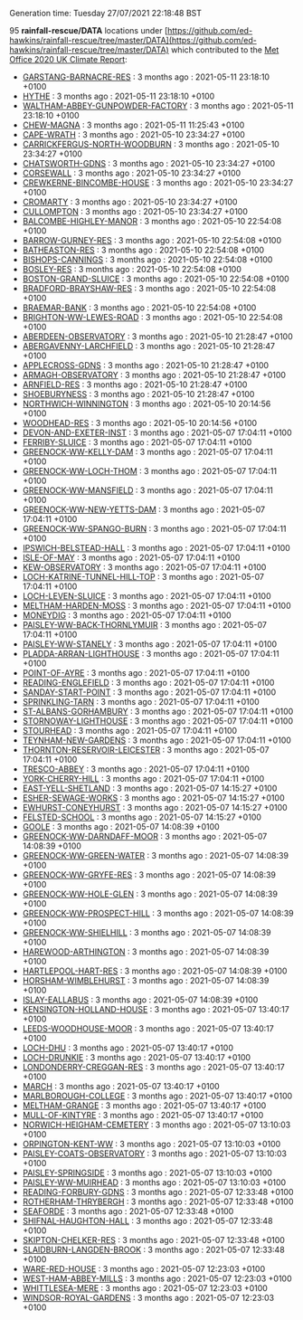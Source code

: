Generation time: Tuesday 27/07/2021 22:18:48 BST

95 **rainfall-rescue/DATA** locations under [https://github.com/ed-hawkins/rainfall-rescue/tree/master/DATA](https://github.com/ed-hawkins/rainfall-rescue/tree/master/DATA) which contributed to the [Met Office 2020 UK Climate Report](https://www.metoffice.gov.uk/research/climate/maps-and-data/about/state-of-climate):

* [GARSTANG-BARNACRE-RES](https://github.com/ed-hawkins/rainfall-rescue/tree/master/DATA/GARSTANG-BARNACRE-RES) : 3 months ago : 2021-05-11 23:18:10 +0100 
* [HYTHE](https://github.com/ed-hawkins/rainfall-rescue/tree/master/DATA/HYTHE) : 3 months ago : 2021-05-11 23:18:10 +0100 
* [WALTHAM-ABBEY-GUNPOWDER-FACTORY](https://github.com/ed-hawkins/rainfall-rescue/tree/master/DATA/WALTHAM-ABBEY-GUNPOWDER-FACTORY) : 3 months ago : 2021-05-11 23:18:10 +0100 
* [CHEW-MAGNA](https://github.com/ed-hawkins/rainfall-rescue/tree/master/DATA/CHEW-MAGNA) : 3 months ago : 2021-05-11 11:25:43 +0100 
* [CAPE-WRATH](https://github.com/ed-hawkins/rainfall-rescue/tree/master/DATA/CAPE-WRATH) : 3 months ago : 2021-05-10 23:34:27 +0100 
* [CARRICKFERGUS-NORTH-WOODBURN](https://github.com/ed-hawkins/rainfall-rescue/tree/master/DATA/CARRICKFERGUS-NORTH-WOODBURN) : 3 months ago : 2021-05-10 23:34:27 +0100 
* [CHATSWORTH-GDNS](https://github.com/ed-hawkins/rainfall-rescue/tree/master/DATA/CHATSWORTH-GDNS) : 3 months ago : 2021-05-10 23:34:27 +0100 
* [CORSEWALL](https://github.com/ed-hawkins/rainfall-rescue/tree/master/DATA/CORSEWALL) : 3 months ago : 2021-05-10 23:34:27 +0100 
* [CREWKERNE-BINCOMBE-HOUSE](https://github.com/ed-hawkins/rainfall-rescue/tree/master/DATA/CREWKERNE-BINCOMBE-HOUSE) : 3 months ago : 2021-05-10 23:34:27 +0100 
* [CROMARTY](https://github.com/ed-hawkins/rainfall-rescue/tree/master/DATA/CROMARTY) : 3 months ago : 2021-05-10 23:34:27 +0100 
* [CULLOMPTON](https://github.com/ed-hawkins/rainfall-rescue/tree/master/DATA/CULLOMPTON) : 3 months ago : 2021-05-10 23:34:27 +0100 
* [BALCOMBE-HIGHLEY-MANOR](https://github.com/ed-hawkins/rainfall-rescue/tree/master/DATA/BALCOMBE-HIGHLEY-MANOR) : 3 months ago : 2021-05-10 22:54:08 +0100 
* [BARROW-GURNEY-RES](https://github.com/ed-hawkins/rainfall-rescue/tree/master/DATA/BARROW-GURNEY-RES) : 3 months ago : 2021-05-10 22:54:08 +0100 
* [BATHEASTON-RES](https://github.com/ed-hawkins/rainfall-rescue/tree/master/DATA/BATHEASTON-RES) : 3 months ago : 2021-05-10 22:54:08 +0100 
* [BISHOPS-CANNINGS](https://github.com/ed-hawkins/rainfall-rescue/tree/master/DATA/BISHOPS-CANNINGS) : 3 months ago : 2021-05-10 22:54:08 +0100 
* [BOSLEY-RES](https://github.com/ed-hawkins/rainfall-rescue/tree/master/DATA/BOSLEY-RES) : 3 months ago : 2021-05-10 22:54:08 +0100 
* [BOSTON-GRAND-SLUICE](https://github.com/ed-hawkins/rainfall-rescue/tree/master/DATA/BOSTON-GRAND-SLUICE) : 3 months ago : 2021-05-10 22:54:08 +0100 
* [BRADFORD-BRAYSHAW-RES](https://github.com/ed-hawkins/rainfall-rescue/tree/master/DATA/BRADFORD-BRAYSHAW-RES) : 3 months ago : 2021-05-10 22:54:08 +0100 
* [BRAEMAR-BANK](https://github.com/ed-hawkins/rainfall-rescue/tree/master/DATA/BRAEMAR-BANK) : 3 months ago : 2021-05-10 22:54:08 +0100 
* [BRIGHTON-WW-LEWES-ROAD](https://github.com/ed-hawkins/rainfall-rescue/tree/master/DATA/BRIGHTON-WW-LEWES-ROAD) : 3 months ago : 2021-05-10 22:54:08 +0100 
* [ABERDEEN-OBSERVATORY](https://github.com/ed-hawkins/rainfall-rescue/tree/master/DATA/ABERDEEN-OBSERVATORY) : 3 months ago : 2021-05-10 21:28:47 +0100 
* [ABERGAVENNY-LARCHFIELD](https://github.com/ed-hawkins/rainfall-rescue/tree/master/DATA/ABERGAVENNY-LARCHFIELD) : 3 months ago : 2021-05-10 21:28:47 +0100 
* [APPLECROSS-GDNS](https://github.com/ed-hawkins/rainfall-rescue/tree/master/DATA/APPLECROSS-GDNS) : 3 months ago : 2021-05-10 21:28:47 +0100 
* [ARMAGH-OBSERVATORY](https://github.com/ed-hawkins/rainfall-rescue/tree/master/DATA/ARMAGH-OBSERVATORY) : 3 months ago : 2021-05-10 21:28:47 +0100 
* [ARNFIELD-RES](https://github.com/ed-hawkins/rainfall-rescue/tree/master/DATA/ARNFIELD-RES) : 3 months ago : 2021-05-10 21:28:47 +0100 
* [SHOEBURYNESS](https://github.com/ed-hawkins/rainfall-rescue/tree/master/DATA/SHOEBURYNESS) : 3 months ago : 2021-05-10 21:28:47 +0100 
* [NORTHWICH-WINNINGTON](https://github.com/ed-hawkins/rainfall-rescue/tree/master/DATA/NORTHWICH-WINNINGTON) : 3 months ago : 2021-05-10 20:14:56 +0100 
* [WOODHEAD-RES](https://github.com/ed-hawkins/rainfall-rescue/tree/master/DATA/WOODHEAD-RES) : 3 months ago : 2021-05-10 20:14:56 +0100 
* [DEVON-AND-EXETER-INST](https://github.com/ed-hawkins/rainfall-rescue/tree/master/DATA/DEVON-AND-EXETER-INST) : 3 months ago : 2021-05-07 17:04:11 +0100 
* [FERRIBY-SLUICE](https://github.com/ed-hawkins/rainfall-rescue/tree/master/DATA/FERRIBY-SLUICE) : 3 months ago : 2021-05-07 17:04:11 +0100 
* [GREENOCK-WW-KELLY-DAM](https://github.com/ed-hawkins/rainfall-rescue/tree/master/DATA/GREENOCK-WW-KELLY-DAM) : 3 months ago : 2021-05-07 17:04:11 +0100 
* [GREENOCK-WW-LOCH-THOM](https://github.com/ed-hawkins/rainfall-rescue/tree/master/DATA/GREENOCK-WW-LOCH-THOM) : 3 months ago : 2021-05-07 17:04:11 +0100 
* [GREENOCK-WW-MANSFIELD](https://github.com/ed-hawkins/rainfall-rescue/tree/master/DATA/GREENOCK-WW-MANSFIELD) : 3 months ago : 2021-05-07 17:04:11 +0100 
* [GREENOCK-WW-NEW-YETTS-DAM](https://github.com/ed-hawkins/rainfall-rescue/tree/master/DATA/GREENOCK-WW-NEW-YETTS-DAM) : 3 months ago : 2021-05-07 17:04:11 +0100 
* [GREENOCK-WW-SPANGO-BURN](https://github.com/ed-hawkins/rainfall-rescue/tree/master/DATA/GREENOCK-WW-SPANGO-BURN) : 3 months ago : 2021-05-07 17:04:11 +0100 
* [IPSWICH-BELSTEAD-HALL](https://github.com/ed-hawkins/rainfall-rescue/tree/master/DATA/IPSWICH-BELSTEAD-HALL) : 3 months ago : 2021-05-07 17:04:11 +0100 
* [ISLE-OF-MAY](https://github.com/ed-hawkins/rainfall-rescue/tree/master/DATA/ISLE-OF-MAY) : 3 months ago : 2021-05-07 17:04:11 +0100 
* [KEW-OBSERVATORY](https://github.com/ed-hawkins/rainfall-rescue/tree/master/DATA/KEW-OBSERVATORY) : 3 months ago : 2021-05-07 17:04:11 +0100 
* [LOCH-KATRINE-TUNNEL-HILL-TOP](https://github.com/ed-hawkins/rainfall-rescue/tree/master/DATA/LOCH-KATRINE-TUNNEL-HILL-TOP) : 3 months ago : 2021-05-07 17:04:11 +0100 
* [LOCH-LEVEN-SLUICE](https://github.com/ed-hawkins/rainfall-rescue/tree/master/DATA/LOCH-LEVEN-SLUICE) : 3 months ago : 2021-05-07 17:04:11 +0100 
* [MELTHAM-HARDEN-MOSS](https://github.com/ed-hawkins/rainfall-rescue/tree/master/DATA/MELTHAM-HARDEN-MOSS) : 3 months ago : 2021-05-07 17:04:11 +0100 
* [MONEYDIG](https://github.com/ed-hawkins/rainfall-rescue/tree/master/DATA/MONEYDIG) : 3 months ago : 2021-05-07 17:04:11 +0100 
* [PAISLEY-WW-BACK-THORNLYMUIR](https://github.com/ed-hawkins/rainfall-rescue/tree/master/DATA/PAISLEY-WW-BACK-THORNLYMUIR) : 3 months ago : 2021-05-07 17:04:11 +0100 
* [PAISLEY-WW-STANELY](https://github.com/ed-hawkins/rainfall-rescue/tree/master/DATA/PAISLEY-WW-STANELY) : 3 months ago : 2021-05-07 17:04:11 +0100 
* [PLADDA-ARRAN-LIGHTHOUSE](https://github.com/ed-hawkins/rainfall-rescue/tree/master/DATA/PLADDA-ARRAN-LIGHTHOUSE) : 3 months ago : 2021-05-07 17:04:11 +0100 
* [POINT-OF-AYRE](https://github.com/ed-hawkins/rainfall-rescue/tree/master/DATA/POINT-OF-AYRE) : 3 months ago : 2021-05-07 17:04:11 +0100 
* [READING-ENGLEFIELD](https://github.com/ed-hawkins/rainfall-rescue/tree/master/DATA/READING-ENGLEFIELD) : 3 months ago : 2021-05-07 17:04:11 +0100 
* [SANDAY-START-POINT](https://github.com/ed-hawkins/rainfall-rescue/tree/master/DATA/SANDAY-START-POINT) : 3 months ago : 2021-05-07 17:04:11 +0100 
* [SPRINKLING-TARN](https://github.com/ed-hawkins/rainfall-rescue/tree/master/DATA/SPRINKLING-TARN) : 3 months ago : 2021-05-07 17:04:11 +0100 
* [ST-ALBANS-GORHAMBURY](https://github.com/ed-hawkins/rainfall-rescue/tree/master/DATA/ST-ALBANS-GORHAMBURY) : 3 months ago : 2021-05-07 17:04:11 +0100 
* [STORNOWAY-LIGHTHOUSE](https://github.com/ed-hawkins/rainfall-rescue/tree/master/DATA/STORNOWAY-LIGHTHOUSE) : 3 months ago : 2021-05-07 17:04:11 +0100 
* [STOURHEAD](https://github.com/ed-hawkins/rainfall-rescue/tree/master/DATA/STOURHEAD) : 3 months ago : 2021-05-07 17:04:11 +0100 
* [TEYNHAM-NEW-GARDENS](https://github.com/ed-hawkins/rainfall-rescue/tree/master/DATA/TEYNHAM-NEW-GARDENS) : 3 months ago : 2021-05-07 17:04:11 +0100 
* [THORNTON-RESERVOIR-LEICESTER](https://github.com/ed-hawkins/rainfall-rescue/tree/master/DATA/THORNTON-RESERVOIR-LEICESTER) : 3 months ago : 2021-05-07 17:04:11 +0100 
* [TRESCO-ABBEY](https://github.com/ed-hawkins/rainfall-rescue/tree/master/DATA/TRESCO-ABBEY) : 3 months ago : 2021-05-07 17:04:11 +0100 
* [YORK-CHERRY-HILL](https://github.com/ed-hawkins/rainfall-rescue/tree/master/DATA/YORK-CHERRY-HILL) : 3 months ago : 2021-05-07 17:04:11 +0100 
* [EAST-YELL-SHETLAND](https://github.com/ed-hawkins/rainfall-rescue/tree/master/DATA/EAST-YELL-SHETLAND) : 3 months ago : 2021-05-07 14:15:27 +0100 
* [ESHER-SEWAGE-WORKS](https://github.com/ed-hawkins/rainfall-rescue/tree/master/DATA/ESHER-SEWAGE-WORKS) : 3 months ago : 2021-05-07 14:15:27 +0100 
* [EWHURST-CONEYHURST](https://github.com/ed-hawkins/rainfall-rescue/tree/master/DATA/EWHURST-CONEYHURST) : 3 months ago : 2021-05-07 14:15:27 +0100 
* [FELSTED-SCHOOL](https://github.com/ed-hawkins/rainfall-rescue/tree/master/DATA/FELSTED-SCHOOL) : 3 months ago : 2021-05-07 14:15:27 +0100 
* [GOOLE](https://github.com/ed-hawkins/rainfall-rescue/tree/master/DATA/GOOLE) : 3 months ago : 2021-05-07 14:08:39 +0100 
* [GREENOCK-WW-DARNDAFF-MOOR](https://github.com/ed-hawkins/rainfall-rescue/tree/master/DATA/GREENOCK-WW-DARNDAFF-MOOR) : 3 months ago : 2021-05-07 14:08:39 +0100 
* [GREENOCK-WW-GREEN-WATER](https://github.com/ed-hawkins/rainfall-rescue/tree/master/DATA/GREENOCK-WW-GREEN-WATER) : 3 months ago : 2021-05-07 14:08:39 +0100 
* [GREENOCK-WW-GRYFE-RES](https://github.com/ed-hawkins/rainfall-rescue/tree/master/DATA/GREENOCK-WW-GRYFE-RES) : 3 months ago : 2021-05-07 14:08:39 +0100 
* [GREENOCK-WW-HOLE-GLEN](https://github.com/ed-hawkins/rainfall-rescue/tree/master/DATA/GREENOCK-WW-HOLE-GLEN) : 3 months ago : 2021-05-07 14:08:39 +0100 
* [GREENOCK-WW-PROSPECT-HILL](https://github.com/ed-hawkins/rainfall-rescue/tree/master/DATA/GREENOCK-WW-PROSPECT-HILL) : 3 months ago : 2021-05-07 14:08:39 +0100 
* [GREENOCK-WW-SHIELHILL](https://github.com/ed-hawkins/rainfall-rescue/tree/master/DATA/GREENOCK-WW-SHIELHILL) : 3 months ago : 2021-05-07 14:08:39 +0100 
* [HAREWOOD-ARTHINGTON](https://github.com/ed-hawkins/rainfall-rescue/tree/master/DATA/HAREWOOD-ARTHINGTON) : 3 months ago : 2021-05-07 14:08:39 +0100 
* [HARTLEPOOL-HART-RES](https://github.com/ed-hawkins/rainfall-rescue/tree/master/DATA/HARTLEPOOL-HART-RES) : 3 months ago : 2021-05-07 14:08:39 +0100 
* [HORSHAM-WIMBLEHURST](https://github.com/ed-hawkins/rainfall-rescue/tree/master/DATA/HORSHAM-WIMBLEHURST) : 3 months ago : 2021-05-07 14:08:39 +0100 
* [ISLAY-EALLABUS](https://github.com/ed-hawkins/rainfall-rescue/tree/master/DATA/ISLAY-EALLABUS) : 3 months ago : 2021-05-07 14:08:39 +0100 
* [KENSINGTON-HOLLAND-HOUSE](https://github.com/ed-hawkins/rainfall-rescue/tree/master/DATA/KENSINGTON-HOLLAND-HOUSE) : 3 months ago : 2021-05-07 13:40:17 +0100 
* [LEEDS-WOODHOUSE-MOOR](https://github.com/ed-hawkins/rainfall-rescue/tree/master/DATA/LEEDS-WOODHOUSE-MOOR) : 3 months ago : 2021-05-07 13:40:17 +0100 
* [LOCH-DHU](https://github.com/ed-hawkins/rainfall-rescue/tree/master/DATA/LOCH-DHU) : 3 months ago : 2021-05-07 13:40:17 +0100 
* [LOCH-DRUNKIE](https://github.com/ed-hawkins/rainfall-rescue/tree/master/DATA/LOCH-DRUNKIE) : 3 months ago : 2021-05-07 13:40:17 +0100 
* [LONDONDERRY-CREGGAN-RES](https://github.com/ed-hawkins/rainfall-rescue/tree/master/DATA/LONDONDERRY-CREGGAN-RES) : 3 months ago : 2021-05-07 13:40:17 +0100 
* [MARCH](https://github.com/ed-hawkins/rainfall-rescue/tree/master/DATA/MARCH) : 3 months ago : 2021-05-07 13:40:17 +0100 
* [MARLBOROUGH-COLLEGE](https://github.com/ed-hawkins/rainfall-rescue/tree/master/DATA/MARLBOROUGH-COLLEGE) : 3 months ago : 2021-05-07 13:40:17 +0100 
* [MELTHAM-GRANGE](https://github.com/ed-hawkins/rainfall-rescue/tree/master/DATA/MELTHAM-GRANGE) : 3 months ago : 2021-05-07 13:40:17 +0100 
* [MULL-OF-KINTYRE](https://github.com/ed-hawkins/rainfall-rescue/tree/master/DATA/MULL-OF-KINTYRE) : 3 months ago : 2021-05-07 13:40:17 +0100 
* [NORWICH-HEIGHAM-CEMETERY](https://github.com/ed-hawkins/rainfall-rescue/tree/master/DATA/NORWICH-HEIGHAM-CEMETERY) : 3 months ago : 2021-05-07 13:10:03 +0100 
* [ORPINGTON-KENT-WW](https://github.com/ed-hawkins/rainfall-rescue/tree/master/DATA/ORPINGTON-KENT-WW) : 3 months ago : 2021-05-07 13:10:03 +0100 
* [PAISLEY-COATS-OBSERVATORY](https://github.com/ed-hawkins/rainfall-rescue/tree/master/DATA/PAISLEY-COATS-OBSERVATORY) : 3 months ago : 2021-05-07 13:10:03 +0100 
* [PAISLEY-SPRINGSIDE](https://github.com/ed-hawkins/rainfall-rescue/tree/master/DATA/PAISLEY-SPRINGSIDE) : 3 months ago : 2021-05-07 13:10:03 +0100 
* [PAISLEY-WW-MUIRHEAD](https://github.com/ed-hawkins/rainfall-rescue/tree/master/DATA/PAISLEY-WW-MUIRHEAD) : 3 months ago : 2021-05-07 13:10:03 +0100 
* [READING-FORBURY-GDNS](https://github.com/ed-hawkins/rainfall-rescue/tree/master/DATA/READING-FORBURY-GDNS) : 3 months ago : 2021-05-07 12:33:48 +0100 
* [ROTHERHAM-THRYBERGH](https://github.com/ed-hawkins/rainfall-rescue/tree/master/DATA/ROTHERHAM-THRYBERGH) : 3 months ago : 2021-05-07 12:33:48 +0100 
* [SEAFORDE](https://github.com/ed-hawkins/rainfall-rescue/tree/master/DATA/SEAFORDE) : 3 months ago : 2021-05-07 12:33:48 +0100 
* [SHIFNAL-HAUGHTON-HALL](https://github.com/ed-hawkins/rainfall-rescue/tree/master/DATA/SHIFNAL-HAUGHTON-HALL) : 3 months ago : 2021-05-07 12:33:48 +0100 
* [SKIPTON-CHELKER-RES](https://github.com/ed-hawkins/rainfall-rescue/tree/master/DATA/SKIPTON-CHELKER-RES) : 3 months ago : 2021-05-07 12:33:48 +0100 
* [SLAIDBURN-LANGDEN-BROOK](https://github.com/ed-hawkins/rainfall-rescue/tree/master/DATA/SLAIDBURN-LANGDEN-BROOK) : 3 months ago : 2021-05-07 12:33:48 +0100 
* [WARE-RED-HOUSE](https://github.com/ed-hawkins/rainfall-rescue/tree/master/DATA/WARE-RED-HOUSE) : 3 months ago : 2021-05-07 12:23:03 +0100 
* [WEST-HAM-ABBEY-MILLS](https://github.com/ed-hawkins/rainfall-rescue/tree/master/DATA/WEST-HAM-ABBEY-MILLS) : 3 months ago : 2021-05-07 12:23:03 +0100 
* [WHITTLESEA-MERE](https://github.com/ed-hawkins/rainfall-rescue/tree/master/DATA/WHITTLESEA-MERE) : 3 months ago : 2021-05-07 12:23:03 +0100 
* [WINDSOR-ROYAL-GARDENS](https://github.com/ed-hawkins/rainfall-rescue/tree/master/DATA/WINDSOR-ROYAL-GARDENS) : 3 months ago : 2021-05-07 12:23:03 +0100 









